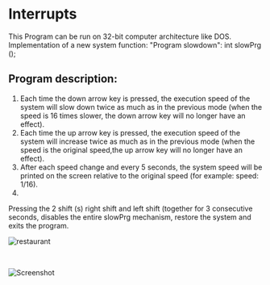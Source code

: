 # Interrupts

This Program can be run on 32-bit computer architecture like DOS.
<br />
Implementation of a new system function: "Program slowdown": int slowPrg ();
<br />

## Program description:
1) Each time the down arrow key is pressed, the execution speed of the system will slow down twice as much as in the previous mode (when the speed is 16 times slower, the down arrow key will no longer have an effect).
2)  Each time the up arrow key is pressed, the execution speed of the system will increase twice as much as in the previous mode (when the speed is the original speed,the up arrow key will no longer have an effect).
3) After each speed change and every 5 seconds, the system speed will be printed on the screen relative to the original speed (for example: speed: 1/16).
4) <br />
Pressing the 2 shift (s) right shift and left shift (together for 3 consecutive seconds, disables the entire slowPrg mechanism, restore the system and exits the program.


![restaurant](img1.jpg)

<br />

![Screenshot](img_2.jpg)
